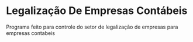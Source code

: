 # Legalização De Empresas Contábeis
Programa feito para controle do setor de legalização de empresas para empresas contabeis
